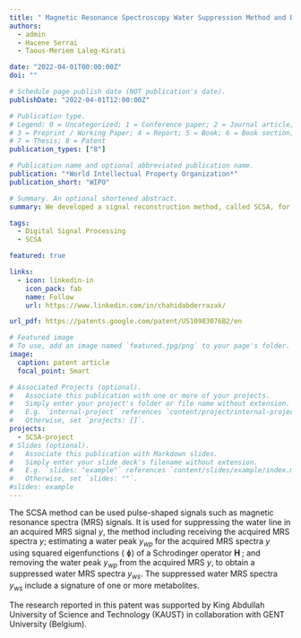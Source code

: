 ```yaml
---
title: " Magnetic Resonance Spectroscopy Water Suppression Method and Device"
authors:
  - admin
  - Hacene Serrai
  - Taous-Meriem Laleg-Kirati

date: "2022-04-01T00:00:00Z"
doi: ""

# Schedule page publish date (NOT publication's date).
publishDate: "2022-04-01T12:00:00Z"

# Publication type.
# Legend: 0 = Uncategorized; 1 = Conference paper; 2 = Journal article;
# 3 = Preprint / Working Paper; 4 = Report; 5 = Book; 6 = Book section;
# 7 = Thesis; 8 = Patent
publication_types: ["8"]

# Publication name and optional abbreviated publication name.
publication: "*World Intellectual Property Organization*"
publication_short: "WIPO"

# Summary. An optional shortened abstract.
summary: We developed a signal reconstruction method, called SCSA, for pulse-shaped signal decomposition. After the decomposition, the reconstructioned signal will be composed of weighted sum of squared eigen-functions waveform of the Schrodinger operator.  This method can also be used for signal denoising.

tags:
  - Digital Signal Processing
  - SCSA

featured: true

links:
  - icon: linkedin-in
    icon_pack: fab
    name: Follow
    url: https://www.linkedin.com/in/chahidabderrazak/

url_pdf: https://patents.google.com/patent/US10983076B2/en

# Featured image
# To use, add an image named `featured.jpg/png` to your page's folder.
image:
  caption: patent article
  focal_point: Smart

# Associated Projects (optional).
#   Associate this publication with one or more of your projects.
#   Simply enter your project's folder or file name without extension.
#   E.g. `internal-project` references `content/project/internal-project/index.md`.
#   Otherwise, set `projects: []`.
projects:
  - SCSA-project
# Slides (optional).
#   Associate this publication with Markdown slides.
#   Simply enter your slide deck's filename without extension.
#   E.g. `slides: "example"` references `content/slides/example/index.md`.
#   Otherwise, set `slides: ""`.
#slides: example
---
```


<!-- (<i>a</i> + <i>b</i> + √<i>c</i>)<sup>2<i>x</i> + <i>b</i></sup> -->

The SCSA method can be used pulse-shaped signals such as magnetic resonance spectra (MRS) signals. It is used for suppressing the water line in an acquired MRS signal <i>y</i>, the method including receiving the acquired MRS spectra <i>y</i>; estimating a water peak <i>y<sub>wp</sub></i> for the acquired MRS spectra <i>y</i> using squared eigenfunctions ( <span>&#632;</span>)
   of a Schrodinger operator   <b> H </b> ; and removing the water peak <i>y<sub>wp</sub></i> from the acquired MRS <i>y</i>, to obtain a suppressed water MRS spectra <i>y<sub>ws</sub></i>. The suppressed water MRS spectra <i>y<sub>ws</sub></i> include a signature of one or more metabolites.

The research reported in this patent was supported by King Abdullah University of Science and Technology (KAUST) in collaboration with GENT University (Belgium).

